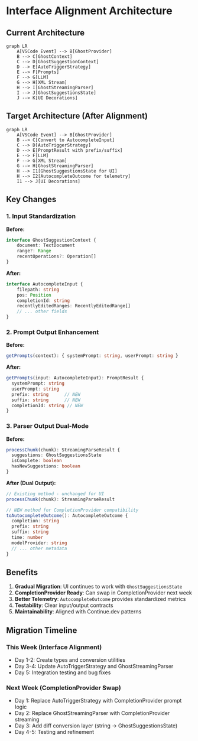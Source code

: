 # Interface Alignment Architecture

## Current Architecture

```mermaid
graph LR
    A[VSCode Event] --> B[GhostProvider]
    B --> C[GhostContext]
    C --> D[GhostSuggestionContext]
    D --> E[AutoTriggerStrategy]
    E --> F[Prompts]
    F --> G[LLM]
    G --> H[XML Stream]
    H --> I[GhostStreamingParser]
    I --> J[GhostSuggestionsState]
    J --> K[UI Decorations]
```

## Target Architecture (After Alignment)

```mermaid
graph LR
    A[VSCode Event] --> B[GhostProvider]
    B --> C[Convert to AutocompleteInput]
    C --> D[AutoTriggerStrategy]
    D --> E[PromptResult with prefix/suffix]
    E --> F[LLM]
    F --> G[XML Stream]
    G --> H[GhostStreamingParser]
    H --> I1[GhostSuggestionsState for UI]
    H --> I2[AutocompleteOutcome for telemetry]
    I1 --> J[UI Decorations]
```

## Key Changes

### 1. Input Standardization

**Before:**

```typescript
interface GhostSuggestionContext {
	document: TextDocument
	range?: Range
	recentOperations?: Operation[]
}
```

**After:**

```typescript
interface AutocompleteInput {
	filepath: string
	pos: Position
	completionId: string
	recentlyEditedRanges: RecentlyEditedRange[]
	// ... other fields
}
```

### 2. Prompt Output Enhancement

**Before:**

```typescript
getPrompts(context): { systemPrompt: string, userPrompt: string }
```

**After:**

```typescript
getPrompts(input: AutocompleteInput): PromptResult {
  systemPrompt: string
  userPrompt: string
  prefix: string      // NEW
  suffix: string      // NEW
  completionId: string // NEW
}
```

### 3. Parser Output Dual-Mode

**Before:**

```typescript
processChunk(chunk): StreamingParseResult {
  suggestions: GhostSuggestionsState
  isComplete: boolean
  hasNewSuggestions: boolean
}
```

**After (Dual Output):**

```typescript
// Existing method - unchanged for UI
processChunk(chunk): StreamingParseResult

// NEW method for CompletionProvider compatibility
toAutocompleteOutcome(): AutocompleteOutcome {
  completion: string
  prefix: string
  suffix: string
  time: number
  modelProvider: string
  // ... other metadata
}
```

## Benefits

1. **Gradual Migration**: UI continues to work with `GhostSuggestionsState`
2. **CompletionProvider Ready**: Can swap in CompletionProvider next week
3. **Better Telemetry**: `AutocompleteOutcome` provides standardized metrics
4. **Testability**: Clear input/output contracts
5. **Maintainability**: Aligned with Continue.dev patterns

## Migration Timeline

### This Week (Interface Alignment)

- Day 1-2: Create types and conversion utilities
- Day 3-4: Update AutoTriggerStrategy and GhostStreamingParser
- Day 5: Integration testing and bug fixes

### Next Week (CompletionProvider Swap)

- Day 1: Replace AutoTriggerStrategy with CompletionProvider prompt logic
- Day 2: Replace GhostStreamingParser with CompletionProvider streaming
- Day 3: Add diff conversion layer (string → GhostSuggestionsState)
- Day 4-5: Testing and refinement
